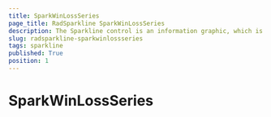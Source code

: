 ```yaml
---
title: SparkWinLossSeries
page_title: RadSparkline SparkWinLossSeries
description: The Sparkline control is an information graphic, which is characterized by small size, excellent performance
slug: radsparkline-sparkwinlossseries
tags: sparkline
published: True
position: 1
---
```


# SparkWinLossSeries